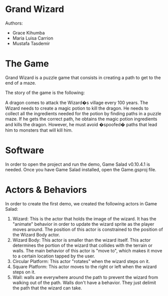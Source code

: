 Grand Wizard
============

Authors:
* Grace Kihumba
* Maria Luisa Carrion
* Mustafa Tasdemir

The Game
========

Grand Wizard is a puzzle game that consists in creating a path to get to the end of a maze.

The story of the game is the following:

A dragon comes to attack the Wizard�s village every 100 years. The Wizard needs to create a magic potion to kill the dragon. 
He needs to collect all the ingredients needed for the potion by finding paths in a puzzle maze. If he gets the correct path, he obtains the magic potion ingredients and kills the dragon. However, he must avoid �spoofed� paths that lead him to monsters that will kill him.
	
Software
========
In order to open the project and run the demo, Game Salad v0.10.4.1 is needed.
Once you have Game Salad installed, open the Game.gsproj file.

Actors & Behaviors
==================
In order to create the first demo, we created the following actors in Game Salad:

1. Wizard: This is the actor that holds the image of the wizard. It has the "animate" behavior in order to update the wizard sprite as the player moves around. The position of this actor is constrained to the position of the Wizard Body actor.
2. Wizard Body: This actor is smaller than the wizard itself. This actor determines the portion of the wizard that collides with the terrain or walls. The main behavior of this actor is "move to", which makes it move to a certain location tapped by the user.
3. Circular Platform: This actor "rotates" when the wizard steps on it.
4. Square Platform: This actor moves to the right or left when the wizard steps on it.
5. Wall: walls are everywhere around the path to prevent the wizard from walking out of the path. Walls don't have a behavior. They just delimit the path that the wizard can take.
